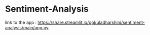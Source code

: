# Sentiment-Analysis

link to the app :   https://share.streamlit.io/gokuladharshini/sentiment-analysis/main/app.py
